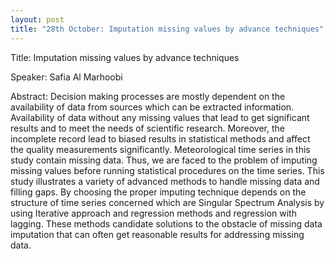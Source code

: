 ```yaml
---
layout: post
title: "28th October: Imputation missing values by advance techniques"
---
```



Title: Imputation missing values by advance techniques

Speaker: Safia Al Marhoobi

Abstract: Decision making processes are mostly dependent on the availability of data from sources which can be extracted information. Availability of data without any missing values that lead to get significant results and to meet the needs of scientific research. Moreover, the incomplete record lead to biased results in statistical methods and affect the quality measurements significantly. Meteorological time series in this study contain missing data. Thus, we are faced to the problem of imputing missing values before running statistical procedures on the time series. This study illustrates a variety of advanced methods to handle missing data and filling gaps. By choosing the proper imputing technique depends on the structure of time series concerned which are Singular Spectrum Analysis by using Iterative approach and regression methods and regression with lagging. These methods candidate solutions to the obstacle of missing data imputation that can often get reasonable results for addressing missing data.
